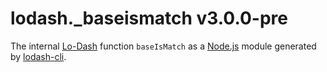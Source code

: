 # lodash._baseismatch v3.0.0-pre

The internal [Lo-Dash](https://lodash.com/) function `baseIsMatch` as a [Node.js](http://nodejs.org/) module generated by [lodash-cli](https://www.npmjs.com/package/lodash-cli).
